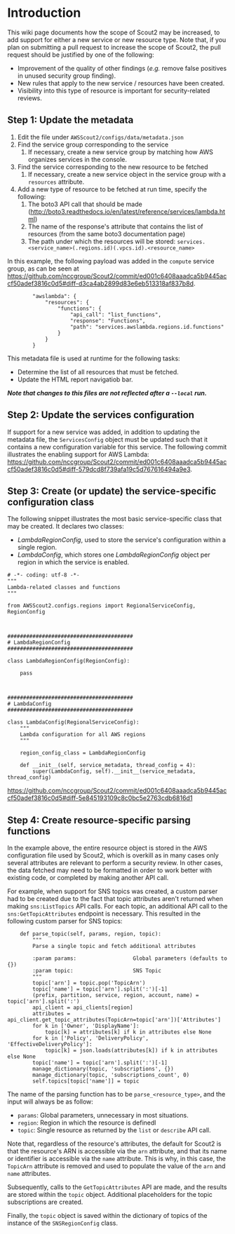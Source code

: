# Introduction

This wiki page documents how the scope of Scout2 may be increased, to add support for either a new service or new resource type. Note that, if you plan on submitting a pull request to increase the scope of Scout2, the pull request should be justified by one of the following:

* Improvement of the quality of other findings (_e.g._ remove false positives in unused security group finding).
* New rules that apply to the new service / resources have been created.
* Visibility into this type of resource is important for security-related reviews.

## Step 1: Update the metadata

1. Edit the file under `AWSScout2/configs/data/metadata.json`
1. Find the service group corresponding to the service
   1. If necessary, create a new service group by matching how AWS organizes services in the console.
1. Find the service corresponding to the new resource to be fetched
   1. If necessary, create a new service object in the service group with a `resources` attribute.
1. Add a new type of resource to be fetched at run time, specify the following:
   1. The boto3 API call that should be made (http://boto3.readthedocs.io/en/latest/reference/services/lambda.html)
   1. The name of the response's attribute that contains the list of resources (from the same boto3 documentation page)
   1. The path under which the resources will be stored: ```services.<service_name>(.regions.id)(.vpcs.id).<resource_name>```

In this example, the following payload was added in the ```compute``` service group, as can be seen at https://github.com/nccgroup/Scout2/commit/ed001c6408aaadca5b9445accf50adef3816c0d5#diff-d3ca4ab2899d83e6eb513318af837b8d.
```
        "awslambda": {
            "resources": {
                "functions": {
                    "api_call": "list_functions",
                    "response": "Functions",
                    "path": "services.awslambda.regions.id.functions"
                }
            }
        }
```

This metadata file is used at runtime for the following tasks:
* Determine the list of all resources that must be fetched.
* Update the HTML report navigatiob bar.

***Note that changes to this files are not reflected after a ```--local``` run.***

## Step 2: Update the services configuration

If support for a new service was added, in addition to updating the metadata file, the ```ServicesConfig``` object must be updated such that it contains a new configuration variable for this service. The following commit illustrates the enabling support for AWS Lambda: https://github.com/nccgroup/Scout2/commit/ed001c6408aaadca5b9445accf50adef3816c0d5#diff-579dcd8f739afa19c5d767616494a9e3.

## Step 3: Create (or update) the service-specific configuration class

The following snippet illustrates the most basic service-specific class that may be created. It declares two classes:

* *LambdaRegionConfig*, used to store the service's configuration within a single region.
* *LambdaConfig*, which stores one *LambdaRegionConfig* object per region in which the service is enabled.

```
# -*- coding: utf-8 -*-
"""
Lambda-related classes and functions
"""

from AWSScout2.configs.regions import RegionalServiceConfig, RegionConfig



########################################
# LambdaRegionConfig
########################################

class LambdaRegionConfig(RegionConfig):

    pass



########################################
# LambdaConfig
########################################

class LambdaConfig(RegionalServiceConfig):
    """
    Lambda configuration for all AWS regions
    """

    region_config_class = LambdaRegionConfig

    def __init__(self, service_metadata, thread_config = 4):
        super(LambdaConfig, self).__init__(service_metadata, thread_config)
```

https://github.com/nccgroup/Scout2/commit/ed001c6408aaadca5b9445accf50adef3816c0d5#diff-5e845193109c8c0bc5e2763cdb6816d1

## Step 4: Create resource-specific parsing functions

In the example above, the entire resource object is stored in the AWS configuration file used by Scout2, which is overkill as in many cases only several attributes are relevant to perform a security review. In other cases, the data fetched may need to be formatted in order to work better with existing code, or completed by making another API call.

For example, when support for SNS topics was created, a custom parser had to be created due to the fact that topic attributes aren't returned when making `sns:ListTopics` API calls. For each topic, an additional API call to the `sns:GetTopicAttributes` endpoint is necessary. This resulted in the following custom parser for SNS topics:

```
    def parse_topic(self, params, region, topic):
        """
        Parse a single topic and fetch additional attributes

        :param params:                  Global parameters (defaults to {})
        :param topic:                   SNS Topic
        """
        topic['arn'] = topic.pop('TopicArn')
        topic['name'] = topic['arn'].split(':')[-1]
        (prefix, partition, service, region, account, name) = topic['arn'].split(':')
        api_client = api_clients[region]
        attributes = api_client.get_topic_attributes(TopicArn=topic['arn'])['Attributes']
        for k in ['Owner', 'DisplayName']:
            topic[k] = attributes[k] if k in attributes else None
        for k in ['Policy', 'DeliveryPolicy', 'EffectiveDeliveryPolicy']:
            topic[k] = json.loads(attributes[k]) if k in attributes else None
        topic['name'] = topic['arn'].split(':')[-1]
        manage_dictionary(topic, 'subscriptions', {})
        manage_dictionary(topic, 'subscriptions_count', 0)
        self.topics[topic['name']] = topic
```

The name of the parsing function has to be `parse_<resource_type>`, and the input will always be as follow:
* `params`: Global parameters, unnecessary in most situations.
* `region`: Region in which the resource is definedl
* `topic`: Single resource as returned by the `list` or `describe` API call.

Note that, regardless of the resource's attributes, the default for Scout2 is that the resource's ARN is accessible via the `arn` attribute, and that its name or identifier is accessible via the `name` attribute. This is why, in this case, the `TopicArn` attribute is removed and used to populate the value of the `arn` and `name` attributes.

Subsequently, calls to the `GetTopicAttributes` API are made, and the results are stored within the `topic` object. Additional placeholders for the topic subscriptions are created.

Finally, the `topic` object is saved within the dictionary of topics of the instance of the `SNSRegionConfig` class.

